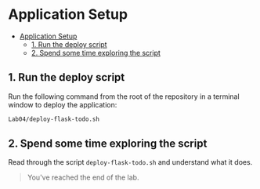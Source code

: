 # Application Setup

- [Application Setup](#application-setup)
  - [1. Run the deploy script](#1-run-the-deploy-script)
  - [2. Spend some time exploring the script](#2-spend-some-time-exploring-the-script)


## 1. Run the deploy script

Run the following command from the root of the repository in a terminal window to deploy the application:

```bash
Lab04/deploy-flask-todo.sh
```

## 2. Spend some time exploring the script

Read through the script `deploy-flask-todo.sh` and understand what it does.

> You've reached the end of the lab.